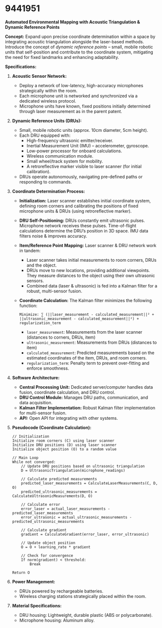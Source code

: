 # 9441951

**Automated Environmental Mapping with Acoustic Triangulation & Dynamic Reference Points**

**Concept:** Expand upon precise coordinate determination within a space by integrating acoustic triangulation alongside the laser-based methods. Introduce the concept of *dynamic reference points* – small, mobile robotic units that self-position and contribute to the coordinate system, mitigating the need for fixed landmarks and enhancing adaptability.

**Specifications:**

1.  **Acoustic Sensor Network:**
    *   Deploy a network of low-latency, high-accuracy microphones strategically within the room.
    *   Each microphone unit is networked and synchronized via a dedicated wireless protocol.
    *   Microphone units have known, fixed positions initially determined through laser measurement as in the parent patent.

2.  **Dynamic Reference Units (DRUs):**
    *   Small, mobile robotic units (approx. 10cm diameter, 5cm height).
    *   Each DRU equipped with:
        *   High-frequency ultrasonic emitter/receiver.
        *   Inertial Measurement Unit (IMU) – accelerometer, gyroscope.
        *   Low-power processor for onboard calculations.
        *   Wireless communication module.
        *   Small wheel/track system for mobility.
        *   A retroreflective marker visible to laser scanner (for initial calibration).
    *   DRUs operate autonomously, navigating pre-defined paths or responding to commands.

3.  **Coordinate Determination Process:**

    *   **Initialization:** Laser scanner establishes initial coordinate system, defining room corners and calibrating the positions of fixed microphone units & DRUs (using retroreflective marker).
    *   **DRU Self-Positioning:** DRUs constantly emit ultrasonic pulses. Microphone network receives these pulses. Time-of-flight calculations determine the DRU’s position in 3D space. IMU data filters noise & improves accuracy.
    *   **Item/Reference Point Mapping:** Laser scanner & DRU network work in tandem:
        *   Laser scanner takes initial measurements to room corners, DRUs and the object.
        *   DRUs move to new locations, providing additional viewpoints. They measure distances to the object using their own ultrasonic sensors.
        *   Combined data (laser & ultrasonic) is fed into a Kalman filter for a robust, multi-sensor fusion.
    *   **Coordinate Calculation:**  The Kalman filter minimizes the following function:

        `Minimize: ∑ (||laser_measurement - calculated_measurement||² + ||ultrasonic_measurement - calculated_measurement||²) + regularization_term`

        *   `laser_measurement`: Measurements from the laser scanner (distances to corners, DRUs, item)
        *   `ultrasonic_measurement`: Measurements from DRUs (distances to item)
        *   `calculated_measurement`: Predicted measurements based on the estimated coordinates of the item, DRUs, and room corners.
        *   `regularization_term`: Penalty term to prevent over-fitting and enforce smoothness.

4.  **Software Architecture:**

    *   **Central Processing Unit:**  Dedicated server/computer handles data fusion, coordinate calculation, and DRU control.
    *   **DRU Control Module:**  Manages DRU paths, communication, and data acquisition.
    *   **Kalman Filter Implementation:**  Robust Kalman filter implementation for multi-sensor fusion.
    *   **API:**  Open API for integrating with other systems.

5.  **Pseudocode (Coordinate Calculation):**

    ```pseudocode
    // Initialization
    Initialize room corners (C) using laser scanner
    Initialize DRU positions (D) using laser scanner
    Initialize object position (O) to a random value

    // Main Loop
    While not converged:
        // Update DRU positions based on ultrasonic triangulation
        D = UltrasonicTriangulation(microphone_readings)

        // Calculate predicted measurements
        predicted_laser_measurements = CalculateLaserMeasurements(C, D, O)
        predicted_ultrasonic_measurements = CalculateUltrasonicMeasurements(D, O)

        // Calculate error
        error_laser = actual_laser_measurements - predicted_laser_measurements
        error_ultrasonic = actual_ultrasonic_measurements - predicted_ultrasonic_measurements

        // Calculate gradient
        gradient = CalculateGradient(error_laser, error_ultrasonic)

        // Update object position
        O = O + learning_rate * gradient

        // Check for convergence
        If norm(gradient) < threshold:
            Break

    Return O
    ```

6.  **Power Management:**
    *   DRUs powered by rechargeable batteries.
    *   Wireless charging stations strategically placed within the room.

7.  **Material Specifications:**
    *   DRU housing: Lightweight, durable plastic (ABS or polycarbonate).
    *   Microphone housing: Aluminum alloy.